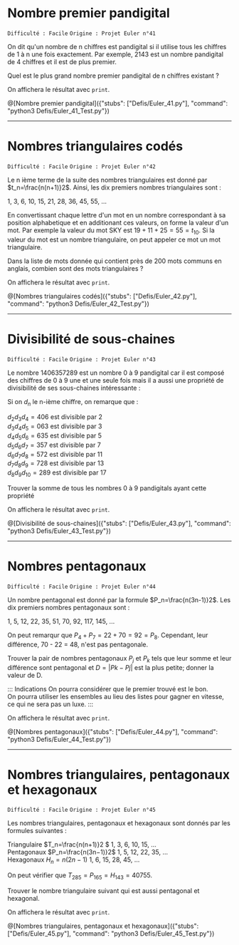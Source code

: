 # Nombre premier pandigital
`Difficulté : Facile`
`Origine : Projet Euler n°41`

On dit qu'un nombre de n chiffres est pandigital si il utilise tous les chiffres de 1 à n une fois exactement. Par exemple, 2143 est un nombre pandigital de 4 chiffres et il est de plus premier.

Quel est le plus grand nombre premier pandigital de n chiffres existant ?

On affichera le résultat avec `print`.

@[Nombre premier pandigital]({"stubs": ["Defis/Euler_41.py"], "command": "python3 Defis/Euler_41_Test.py"})

---

# Nombres triangulaires codés
`Difficulté : Facile`
`Origine : Projet Euler n°42`

Le n ième terme de la suite des nombres triangulaires est donné par $`t_n=\frac{n(n+1)}2`$. Ainsi, les dix premiers nombres triangulaires sont :

1, 3, 6, 10, 15, 21, 28, 36, 45, 55, ...

En convertissant chaque lettre d'un mot en un nombre correspondant à sa position alphabetique et en additionant ces valeurs, on forme la valeur d'un mot. Par exemple la valeur du mot SKY est $`19 + 11 + 25 = 55 = t_{10}`$. Si la valeur du mot est un nombre triangulaire, on peut appeler ce mot un mot triangulaire.

Dans la liste de mots donnée qui contient près de 200 mots communs en anglais, combien sont des mots triangulaires ?

On affichera le résultat avec `print`.

@[Nombres triangulaires codés]({"stubs": ["Defis/Euler_42.py"], "command": "python3 Defis/Euler_42_Test.py"})

---

# Divisibilité de sous-chaines
`Difficulté : Facile`
`Origine : Projet Euler n°43`

Le nombre 1406357289 est un nombre 0 à 9 pandigital car il est composé des chiffres de 0 à 9 une et une seule fois mais il a aussi une propriété de divisibilité de ses sous-chaines intéressante :

Si on $`d_n`$ le n-ième chiffre, on remarque que :

$`d_2d_3d_4=406`$ est divisible par 2  
$`d_3d_4d_5=063`$ est divisible par 3  
$`d_4d_5d_6=635`$ est divisible par 5  
$`d_5d_6d_7=357`$ est divisible par 7  
$`d_6d_7d_8=572`$ est divisible par 11  
$`d_7d_8d_9=728`$ est divisible par 13  
$`d_8d_9d_{10}=289`$ est divisible par 17  
    
Trouver la somme de tous les nombres 0 à 9 pandigitals ayant cette propriété

On affichera le résultat avec `print`.

@[Divisibilité de sous-chaines]({"stubs": ["Defis/Euler_43.py"], "command": "python3 Defis/Euler_43_Test.py"})

---

# Nombres pentagonaux
`Difficulté : Facile`
`Origine : Projet Euler n°44`

Un nombre pentagonal est donné par la formule $`P_n=\frac{n(3n-1)}2`$. Les dix premiers nombres pentagonaux sont :

1, 5, 12, 22, 35, 51, 70, 92, 117, 145, ...

On peut remarqur que $`P_4+ P_7=22+70 = 92 = P_8`$. Cependant, leur différence, 70 - 22 = 48, n'est pas pentagonale.

Trouver la pair de nombres pentagonaux $`P_j`$ et $`P_k`$ tels que leur somme et leur différence sont pentagonal et $`D = |Pk − Pj|`$ est la plus petite; donner la valeur de D.

::: Indications
On pourra considérer que le premier trouvé est le bon.  
On pourra utiliser les ensembles au lieu des listes pour gagner en vitesse, ce qui ne sera pas un luxe.
:::

On affichera le résultat avec `print`.

@[Nombres pentagonaux]({"stubs": ["Defis/Euler_44.py"], "command": "python3 Defis/Euler_44_Test.py"})

---

# Nombres triangulaires, pentagonaux et hexagonaux
`Difficulté : Facile`
`Origine : Projet Euler n°45`

Les nombres triangulaires, pentagonaux et hexagonaux sont donnés par les formules suivantes :

Triangulaire 	$`T_n=\frac{n(n+1)}2 `$	  	    1, 3, 6, 10, 15, ...  
Pentagonaux 	$`P_n=\frac{n(3n−1)}2`$         1, 5, 12, 22, 35, ...  
Hexagonaux 	  	$`H_n=n(2n−1)`$         	  	1, 6, 15, 28, 45, ...  

On peut vérifier que $`T_{285}=P_{165}=H_{143}=40755`$.

Trouver le nombre triangulaire suivant qui est aussi pentagonal et hexagonal.

On affichera le résultat avec `print`.

@[Nombres triangulaires, pentagonaux et hexagonaux]({"stubs": ["Defis/Euler_45.py"], "command": "python3 Defis/Euler_45_Test.py"})
